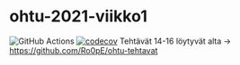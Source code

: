 # ohtu-2021-viikko1
![GitHub Actions](https://github.com/Ro0pE/ohtu-2021-viikko1/workflows/Java%20CI%20with%20Gradle/badge.svg)
[![codecov](https://codecov.io/gh/Ro0pE/ohtu-2021-viikko1/branch/main/graph/badge.svg?token=8PCLO06PE9)](https://codecov.io/gh/Ro0pE/ohtu-2021-viikko1)
Tehtävät 14-16 löytyvät alta -> 
https://github.com/Ro0pE/ohtu-tehtavat
